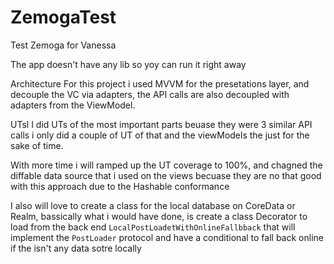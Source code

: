 # ZemogaTest
Test Zemoga for Vanessa

The app doesn't have any lib so yoy can run it right away

Architecture
For this project i used MVVM for the presetations layer, and decouple the VC via adapters, the API calls are also decoupled with adapters from the ViewModel.

UTsl
I did UTs of the most important parts beuase they were 3 similar API calls i only did a couple of UT of that and the viewModels the just for the sake of time.

With more time i will ramped up the UT coverage to 100%, and chagned the diffable data source that i used on the views becuase they are no that good with this approach due to the Hashable conformance

I also will love to create a class for the local database on CoreData or Realm, bassically what i would have done, is create a class Decorator to load from the back end `LocalPostLoadetWithOnlineFallbback` that will implement the `PostLoader` protocol and have a conditional to fall back online if the isn't any data sotre locally
